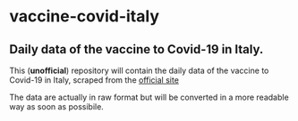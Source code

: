 # vaccine-covid-italy
## Daily data of the vaccine to Covid-19 in Italy.


This (**unofficial**) repository will contain the daily data of the vaccine to Covid-19 in Italy, scraped from the [official site](http://www.governo.it/it/dipartimenti/commissario-straordinario-lemergenza-covid-19/15974)



The data are actually in raw format but will be converted in a more readable way as soon as possibile.
